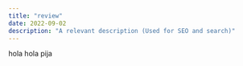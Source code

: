 ```yaml
---
title: "review"
date: 2022-09-02
description: "A relevant description (Used for SEO and search)"
---
```


hola hola pija